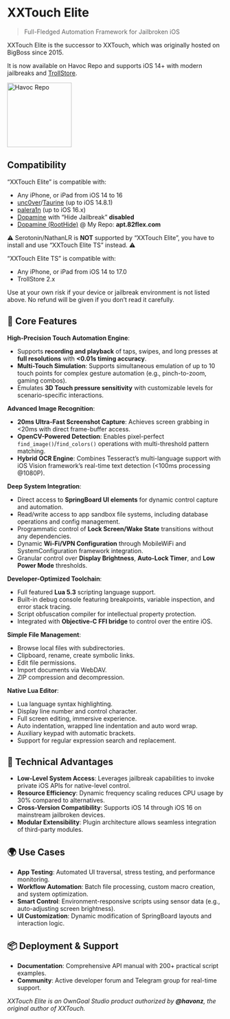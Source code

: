 # XXTouch Elite

> Full-Fledged Automation Framework for Jailbroken iOS

XXTouch Elite is the successor to XXTouch, which was originally hosted on BigBoss since 2015.

It is now available on Havoc Repo and supports iOS 14+ with modern jailbreaks and [TrollStore](https://ios.cfw.guide/installing-trollstore/).

[now-on-havoc]: https://havoc.app/package/xxtouchelite

[<img width="150" src="https://docs.havoc.app/img/badges/get_square.svg" alt="Havoc Repo" />][now-on-havoc]

## Compatibility

“XXTouch Elite” is compatible with:

- Any iPhone, or iPad from iOS 14 to 16
- [unc0ver](https://unc0ver.dev)/[Taurine](https://taurine.app) (up to iOS 14.8.1)
- [palera1n](https://palera.in) (up to iOS 16.x)
- [Dopamine](https://ellekit.space/dopamine/) with “Hide Jailbreak” **disabled**
- [Dopamine (RootHide)](https://github.com/roothide/Dopamine2-roothide/) @ My Repo: **apt.82flex.com**

⚠️ Serotonin/NathanLR is **NOT** supported by “XXTouch Elite”, you have to install and use “XXTouch Elite TS” instead. ⚠️

“XXTouch Elite TS” is compatible with:

- Any iPhone, or iPad from iOS 14 to 17.0
- TrollStore 2.x

Use at your own risk if your device or jailbreak environment is not listed above.
No refund will be given if you don’t read it carefully.

## 🚀 Core Features

**High-Precision Touch Automation Engine**:

- Supports **recording and playback** of taps, swipes, and long presses at **full resolutions** with **<0.01s timing accuracy**.
- **Multi-Touch Simulation**: Supports simultaneous emulation of up to 10 touch points for complex gesture automation (e.g., pinch-to-zoom, gaming combos).
- Emulates **3D Touch pressure sensitivity** with customizable levels for scenario-specific interactions.

**Advanced Image Recognition**:

- **20ms Ultra-Fast Screenshot Capture**: Achieves screen grabbing in <20ms with direct frame-buffer access.
- **OpenCV-Powered Detection**: Enables pixel-perfect `find_image()`/`find_colors()` operations with multi-threshold pattern matching.
- **Hybrid OCR Engine**: Combines Tesseract’s multi-language support with iOS Vision framework’s real-time text detection (<100ms processing @1080P).

**Deep System Integration**:

- Direct access to **SpringBoard UI elements** for dynamic control capture and automation.
- Read/write access to app sandbox file systems, including database operations and config management.
- Programmatic control of **Lock Screen/Wake State** transitions without any dependencies.
- Dynamic **Wi-Fi/VPN Configuration** through MobileWiFi and SystemConfiguration framework integration.
- Granular control over **Display Brightness**, **Auto-Lock Timer**, and **Low Power Mode** thresholds.

**Developer-Optimized Toolchain**:

- Full featured **Lua 5.3** scripting language support.
- Built-in debug console featuring breakpoints, variable inspection, and error stack tracing.
- Script obfuscation compiler for intellectual property protection.
- Integrated with **Objective-C FFI bridge** to control over the entire iOS.

**Simple File Management**:

- Browse local files with subdirectories.
- Clipboard, rename, create symbolic links.
- Edit file permissions.
- Import documents via WebDAV.
- ZIP compression and decompression.

**Native Lua Editor**:

- Lua language syntax highlighting.
- Display line number and control character.
- Full screen editing, immersive experience.
- Auto indentation, wrapped line indentation and auto word wrap.
- Auxiliary keypad with automatic brackets.
- Support for regular expression search and replacement.

## 🔧 Technical Advantages

- **Low-Level System Access**: Leverages jailbreak capabilities to invoke private iOS APIs for native-level control.
- **Resource Efficiency**: Dynamic frequency scaling reduces CPU usage by 30% compared to alternatives.
- **Cross-Version Compatibility**: Supports iOS 14 through iOS 16 on mainstream jailbroken devices.
- **Modular Extensibility**: Plugin architecture allows seamless integration of third-party modules.

## 🌍 Use Cases

- **App Testing**: Automated UI traversal, stress testing, and performance monitoring.
- **Workflow Automation**: Batch file processing, custom macro creation, and system optimization.
- **Smart Control**: Environment-responsive scripts using sensor data (e.g., auto-adjusting screen brightness).
- **UI Customization**: Dynamic modification of SpringBoard layouts and interaction logic.

## 📦 Deployment & Support

- **Documentation**: Comprehensive API manual with 200+ practical script examples.
- **Community**: Active developer forum and Telegram group for real-time support.

*XXTouch Elite is an OwnGoal Studio product authorized by **@havonz**, the original author of XXTouch.*
